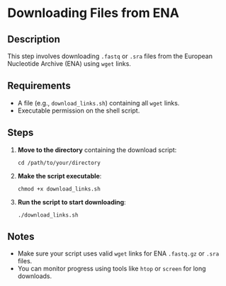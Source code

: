 # Downloading Files from ENA

## Description
This step involves downloading `.fastq` or `.sra` files from the European Nucleotide Archive (ENA) using `wget` links.

## Requirements
- A file (e.g., `download_links.sh`) containing all `wget` links.
- Executable permission on the shell script.

## Steps

1. **Move to the directory** containing the download script:
   ```
   cd /path/to/your/directory
   ```

2. **Make the script executable**:
   ```
   chmod +x download_links.sh
   ```

3. **Run the script to start downloading**:
   ```
   ./download_links.sh
   ```

## Notes
- Make sure your script uses valid `wget` links for ENA `.fastq.gz` or `.sra` files.
- You can monitor progress using tools like `htop` or `screen` for long downloads.

